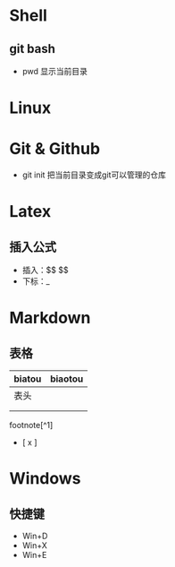 # Shell
## git bash
+ pwd 显示当前目录
# Linux

# Git & Github
+ git init 把当前目录变成git可以管理的仓库
# Latex
## 插入公式  
+ 插入：\$\$   \$\$
+ 下标：\_
# Markdown
## 表格
| biatou | biaotou |
| ---- | ---- |
| 表头 |  |
|  |  |
|  |  |
footnote[^1]

- [  x ]
# Windows
## 快捷键
+ Win+D 
+ Win+X
+ Win+E
